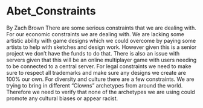 # Abet_Constraints
By Zach Brown
There are some serious constraints that we are dealing with. For our economic constraints we are dealing with. We are lacking some artistic ability with game designs which we could overcome by paying some artists to help with sketches and design work. However given this is a senior project we don’t have the funds to do that. There is also an issue with servers given that this will be an online multiplayer game with users needing to be connected to a central server. For legal constraints we need to make sure to respect all trademarks and make sure any designs we create are 100% our own. For diversity and culture there are a few constraints. We are trying to bring in different “Clowns” archetypes from around the world. Therefore we need to verify that none of the archetypes we are using could promote any cultural biases or appear racist. 